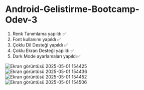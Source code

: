 # Android-Gelistirme-Bootcamp-Odev-3
1) Renk Tanımlama yapıldı ✅
2) Font kullanımı yapıldı ✅
3) Çoklu Dil Desteği yapıldı ✅
4) Çoklu Ekran Desteği yapıldı ✅
5) Dark Mode ayarlamaları yapıldı✅

![Ekran görüntüsü 2025-05-01 154425](https://github.com/user-attachments/assets/09df1e43-db59-4e17-8f4c-2dbec9639c7c)
![Ekran görüntüsü 2025-05-01 154436](https://github.com/user-attachments/assets/e1afef5a-2946-464d-b52f-cfc5d33de63c)
![Ekran görüntüsü 2025-05-01 154452](https://github.com/user-attachments/assets/efe5f29f-8a23-450f-8bb8-f51a9dc05a1e)
![Ekran görüntüsü 2025-05-01 154506](https://github.com/user-attachments/assets/1d2092fd-3043-4fe9-a665-51b3f597f5f7)

